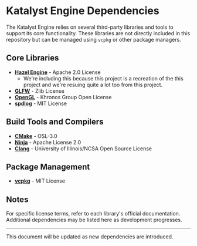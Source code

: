 # Katalyst Engine Dependencies

The Katalyst Engine relies on several third-party libraries and tools to support its core functionality. These libraries are not directly included in this repository but can be managed using `vcpkg` or other package managers.

## Core Libraries

- **[Hazel Engine](https://github.com/TheCherno/Hazel)** - Apache 2.0 License
    - We're including this because this project is a recreation of the this project and we're resuing quite a lot too from this project.
- **[GLFW](https://www.glfw.org/)** - Zlib License
- **[OpenGL](https://www.opengl.org/)** - Khronos Group Open License
- **[spdlog](https://github.com/gabime/spdlog)** - MIT License

## Build Tools and Compilers

- **[CMake](https://cmake.org/)** - OSL-3.0
- **[Ninja](https://ninja-build.org/)** - Apache License 2.0
- **[Clang](https://clang.llvm.org/)** - University of Illinois/NCSA Open Source License

## Package Management

- **[vcpkg](https://github.com/microsoft/vcpkg)** - MIT License

## Notes

For specific license terms, refer to each library's official documentation. Additional dependencies may be listed here as development progresses.

---

This document will be updated as new dependencies are introduced.


